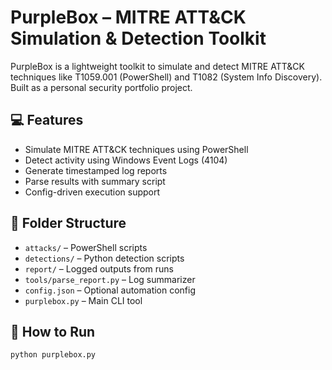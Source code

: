 # PurpleBox – MITRE ATT&CK Simulation & Detection Toolkit

PurpleBox is a lightweight toolkit to simulate and detect MITRE ATT&CK techniques like T1059.001 (PowerShell) and T1082 (System Info Discovery). Built as a personal security portfolio project.

## 💻 Features
- Simulate MITRE ATT&CK techniques using PowerShell
- Detect activity using Windows Event Logs (4104)
- Generate timestamped log reports
- Parse results with summary script
- Config-driven execution support

## 📁 Folder Structure
- `attacks/` – PowerShell scripts
- `detections/` – Python detection scripts
- `report/` – Logged outputs from runs
- `tools/parse_report.py` – Log summarizer
- `config.json` – Optional automation config
- `purplebox.py` – Main CLI tool

## 🚀 How to Run
```bash
python purplebox.py